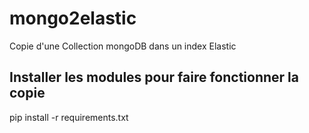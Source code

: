 # mongo2elastic
Copie d'une Collection mongoDB dans un index Elastic

Installer les modules pour faire fonctionner la copie
---
pip install -r requirements.txt

